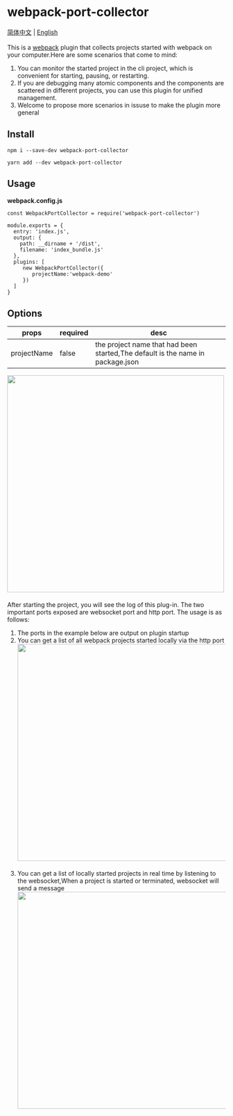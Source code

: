 # webpack-port-collector
<a href="./README.md">简体中文</a>  | <a style="marign-left:20px" href="./README-EN.md">English</a>
<br/>
<br/>
This is a [webpack](http://webpack.js.org/) plugin that collects projects started with webpack on your computer.Here are some scenarios that come to mind:

1. You can monitor the started project in the cli project, which is convenient for starting, pausing, or restarting.
2. If you are debugging many atomic components and the components are scattered in different projects, you can use this plugin for unified management.
3. Welcome to propose more scenarios in issuse to make the plugin more general


## Install
```
npm i --save-dev webpack-port-collector
```
```
yarn add --dev webpack-port-collector
```

## Usage
**webpack.config.js**
```
const WebpackPortCollector = require('webpack-port-collector')

module.exports = {
  entry: 'index.js',
  output: {
    path: __dirname + '/dist',
    filename: 'index_bundle.js'
  },
  plugins: [
     new WebpackPortCollector({
        projectName:'webpack-demo'
     })
  ]
}
```
## Options
| **props** | **required** | **desc**|
| --- |--------------|-----------------------------------------|
| projectName | false        | the project name that had been started,The default is the name in package.json|

<img src="https://maketea.oss-cn-shanghai.aliyuncs.com/cms/jzkb/read_img.png" width="500" align=center style="display: block;margin-bottom:20px"/>
After starting the project, you will see the log of this plug-in. The two important ports exposed are websocket port and http port. The usage is as follows:

1. The ports in the example below are output on plugin startup
2. You can get a list of all webpack projects started locally via the http port <img src="https://maketea.oss-cn-shanghai.aliyuncs.com/cms/jzkb/read_img_1.png" width="500" align=center style="display: block;margin-bottom:20px"/>
3. You can get a list of locally started projects in real time by listening to the websocket,When a project is started or terminated, websocket will send a message <img src="https://maketea.oss-cn-shanghai.aliyuncs.com/cms/jzkb/read_img_2.png" width="500" align=center style="display: block;margin-bottom:20px"/>
